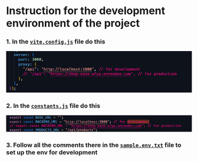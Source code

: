 # Instruction for the development environment of the project

### 1. In the [`vite.config.js`](../client/vite.config.js) file do this

![Image](./assets/01.png)

### 2. In the [`constants.js`](../client/src/constants.js) file do this

![Image](./assets/02.png)

### 3. Follow all the comments there in the [`sample.env.txt`](../sample.env.txt) file to set up the env for development